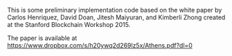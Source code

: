 This is some preliminary implementation code based on the white paper by Carlos Henriquez, David Doan, Jitesh Maiyuran, and Kimberli Zhong created at the Stanford Blockchain Workshop 2015.

The paper is available at https://www.dropbox.com/s/h20ywq2d269lz5x/Athens.pdf?dl=0
